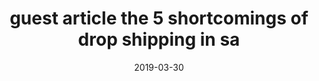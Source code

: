 ---
title: "guest article the 5 shortcomings of drop shipping in sa"
heading: ""
titleList: "Shortcomings of Dropshippings in SA"
description: ""
summary: "When reading international websites it seems that the drop shipping business model is the best and easiest way to start a business these days. But why then are there so few successful drop shippers in South Africa?"
lead: ""
image: "/uploads/article-dropshipping.jpg"
imageAlt: dropshipping
date: 2019-03-30
---